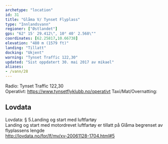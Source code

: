 ```yaml
---
archetype: "location"
id: 31
title: "Glåma V/ Tynset Flyplass"
type: "Innlandsvann"
regioner: ["Østlandet"]
gps: "62° 15' 29.412\", 10° 40' 2.568\""
coordinates: [62.25817,10.66738]
elevation: "480 m (1579 ft)"
landing: "Tillatt"
docking: "Ukjent"
warning: "Tynset Traffic 122,30"
updated: "Sist oppdatert 30. mai 2017 av mikael"
aliases:
- /vann/28
---
```


Radio: Tynset Traffic 122,30\
Operativt: https://www.tynsetflyklubb.no/operativt
Taxi/Mat/Overnatting:

## Lovdata

Lovdata: § 5.Landing og start med luftfartøy\
Landing og start med motordrevet luftfartøy er tillatt på Glåma begrenset av flyplassens lengde\
http://lovdata.no/for/lf/mv/xv-20061128-1704.html#5
